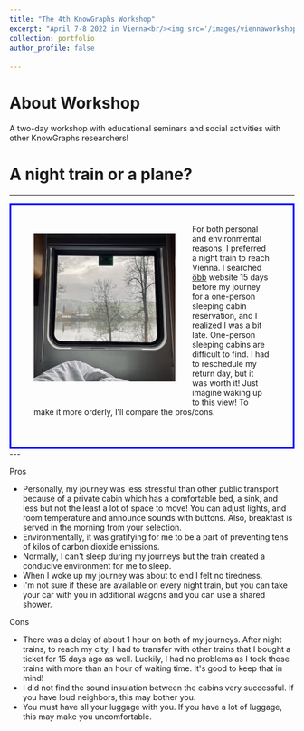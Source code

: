 ```yaml
---
title: "The 4th KnowGraphs Workshop"
excerpt: "April 7-8 2022 in Vienna<br/><img src='/images/viennaworkshop.jpg'>"
collection: portfolio
author_profile: false

---
```


About Workshop
===

A two-day workshop with educational seminars and social activities with other KnowGraphs researchers! 

A night train or a plane?
===

---
<div style="border: 3px solid blue; padding: 20px 40px 40px; max-width: 600px;">
  <img style="width: 250px; margin: 30px 30px 30px 0; float: left;" src="/images/train.jpg"/>
  <div style="display: inline;">
    <p> For both personal and environmental reasons, I preferred a night train to reach Vienna. I searched <a href="https://www.nightjet.com/en/">öbb</a> website 15 days before my journey for a one-person sleeping cabin reservation, and I realized I was a bit late. One-person sleeping cabins are difficult to find. I had to reschedule my return day, but it was worth it! Just imagine waking up to this view! To make it more orderly, I'll compare the pros/cons. </p>
  </div>
</div>
---

Pros

- Personally, my journey was less stressful than other public transport because of a private cabin which has a comfortable bed, a sink, and less but not the least a lot of space to move! You can adjust lights, and room temperature and announce sounds with buttons. Also, breakfast is served in the morning from your selection.
- Environmentally, it was gratifying for me to be a part of preventing tens of kilos of carbon dioxide emissions. 
- Normally, I can't sleep during my journeys but the train created a conducive environment for me to sleep.
- When I woke up my journey was about to end I felt no tiredness.
- I'm not sure if these are available on every night train, but you can take your car with you in additional wagons and you can use a shared shower.

Cons

- There was a delay of about 1 hour on both of my journeys. After night trains, to reach my city, I had to transfer with other trains that I bought a ticket for 15 days ago as well. Luckily, I had no problems as I took those trains with more than an hour of waiting time. It's good to keep that in mind!
- I did not find the sound insulation between the cabins very successful. If you have loud neighbors, this may bother you.
- You must have all your luggage with you. If you have a lot of luggage, this may make you uncomfortable.


 